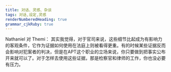 ```yaml
---
title: 对话、灵感、杂谈
tags: 对话,设定,灵感
renderNumberedHeading: true
grammar_cjkRuby: true
---
```


Nathaniel 对 Themi：
其实我觉得，对于官司来说，这些细节比起成为有影响力的客观条件，它作为证据如何使用在法庭上则被看得更重。有的时候某些证据反而会影响对犯案者的判决，但是在APT这个职业的立场来说，你只要做到把事实公布开来就可以了。对于怎样去使用这些证据，那是检察官和律师的工作，你也没必要有压力。